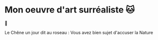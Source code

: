 # Mon oeuvre d'art surréaliste :cat:

:koala:

Le Chêne un jour dit au roseau :
Vous avez bien sujet d'accuser la Nature
